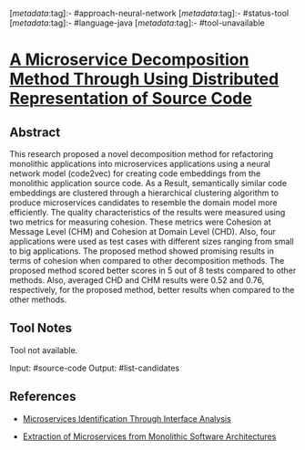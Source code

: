 <!-- deno-fmt-ignore-start -->

[_metadata_:tag]:- #approach-neural-network
[_metadata_:tag]:- #status-tool
[_metadata_:tag]:- #language-java
[_metadata_:tag]:- #tool-unavailable

<!-- deno-fmt-ignore-end -->

# [A Microservice Decomposition Method Through Using Distributed Representation of Source Code](https://doi.org/10.12694/scpe.v22i1.1836)

## Abstract

This research proposed a novel decomposition method for refactoring monolithic
applications into microservices applications using a neural network model
(code2vec) for creating code embeddings from the monolithic application source
code. As a Result, semantically similar code embeddings are clustered through a
hierarchical clustering algorithm to produce microservices candidates to
resemble the domain model more efficiently. The quality characteristics of the
results were measured using two metrics for measuring cohesion. These metrics
were Cohesion at Message Level (CHM) and Cohesion at Domain Level (CHD). Also,
four applications were used as test cases with different sizes ranging from
small to big applications. The proposed method showed promising results in terms
of cohesion when compared to other decomposition methods. The proposed method
scored better scores in 5 out of 8 tests compared to other methods. Also,
averaged CHD and CHM results were 0.52 and 0.76, respectively, for the proposed
method, better results when compared to the other methods.

## Tool Notes

Tool not available.

Input: #source-code 
Output: #list-candidates

## References

- [Microservices Identification Through Interface Analysis](./microservices-identification-through-interface-analysis.md)

- [Extraction of Microservices from Monolithic Software Architectures](./extraction-of-microservices-from-monolithic-software-architectures.md)
